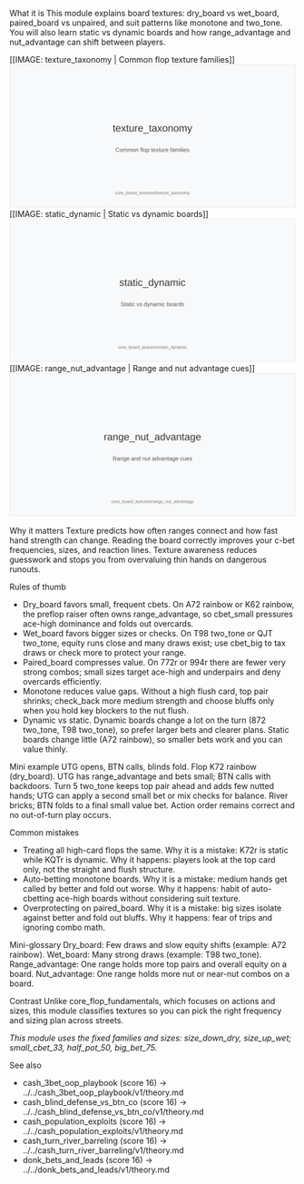 
What it is
This module explains board textures: dry_board vs wet_board, paired_board vs unpaired, and suit patterns like monotone and two_tone. You will also learn static vs dynamic boards and how range_advantage and nut_advantage can shift between players.

[[IMAGE: texture_taxonomy | Common flop texture families]]
![Common flop texture families](images/texture_taxonomy.svg)
[[IMAGE: static_dynamic | Static vs dynamic boards]]
![Static vs dynamic boards](images/static_dynamic.svg)
[[IMAGE: range_nut_advantage | Range and nut advantage cues]]
![Range and nut advantage cues](images/range_nut_advantage.svg)

Why it matters
Texture predicts how often ranges connect and how fast hand strength can change. Reading the board correctly improves your c-bet frequencies, sizes, and reaction lines. Texture awareness reduces guesswork and stops you from overvaluing thin hands on dangerous runouts.

Rules of thumb
- Dry_board favors small, frequent cbets. On A72 rainbow or K62 rainbow, the preflop raiser often owns range_advantage, so cbet_small pressures ace-high dominance and folds out overcards.
- Wet_board favors bigger sizes or checks. On T98 two_tone or QJT two_tone, equity runs close and many draws exist; use cbet_big to tax draws or check more to protect your range.
- Paired_board compresses value. On 772r or 994r there are fewer very strong combos; small sizes target ace-high and underpairs and deny overcards efficiently.
- Monotone reduces value gaps. Without a high flush card, top pair shrinks; check_back more medium strength and choose bluffs only when you hold key blockers to the nut flush.
- Dynamic vs static. Dynamic boards change a lot on the turn (872 two_tone, T98 two_tone), so prefer larger bets and clearer plans. Static boards change little (A72 rainbow), so smaller bets work and you can value thinly.

Mini example
UTG opens, BTN calls, blinds fold. Flop K72 rainbow (dry_board). UTG has range_advantage and bets small; BTN calls with backdoors. Turn 5 two_tone keeps top pair ahead and adds few nutted hands; UTG can apply a second small bet or mix checks for balance. River bricks; BTN folds to a final small value bet. Action order remains correct and no out-of-turn play occurs.

Common mistakes
- Treating all high-card flops the same. Why it is a mistake: K72r is static while KQTr is dynamic. Why it happens: players look at the top card only, not the straight and flush structure.
- Auto-betting monotone boards. Why it is a mistake: medium hands get called by better and fold out worse. Why it happens: habit of auto-cbetting ace-high boards without considering suit texture.
- Overprotecting on paired_board. Why it is a mistake: big sizes isolate against better and fold out bluffs. Why it happens: fear of trips and ignoring combo math.

Mini-glossary
Dry_board: Few draws and slow equity shifts (example: A72 rainbow).
Wet_board: Many strong draws (example: T98 two_tone).
Range_advantage: One range holds more top pairs and overall equity on a board.
Nut_advantage: One range holds more nut or near-nut combos on a board.

Contrast
Unlike core_flop_fundamentals, which focuses on actions and sizes, this module classifies textures so you can pick the right frequency and sizing plan across streets.

_This module uses the fixed families and sizes: size_down_dry, size_up_wet; small_cbet_33, half_pot_50, big_bet_75._

See also
- cash_3bet_oop_playbook (score 16) -> ../../cash_3bet_oop_playbook/v1/theory.md
- cash_blind_defense_vs_btn_co (score 16) -> ../../cash_blind_defense_vs_btn_co/v1/theory.md
- cash_population_exploits (score 16) -> ../../cash_population_exploits/v1/theory.md
- cash_turn_river_barreling (score 16) -> ../../cash_turn_river_barreling/v1/theory.md
- donk_bets_and_leads (score 16) -> ../../donk_bets_and_leads/v1/theory.md